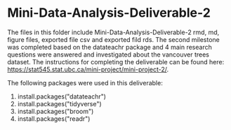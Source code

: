 # Mini-Data-Analysis-Deliverable-2

The files in this folder include Mini-Data-Analysis-Deliverable-2 rmd, md, figure files, exported file csv and exported fild rds. The second milestone was completed based on the datateachr package and 4 main research questions were answered and investigated about the vancouver trees dataset. The instructions for completing the deliverable can be found here: https://stat545.stat.ubc.ca/mini-project/mini-project-2/.

The following packages were used in this deliverable:
1. install.packages("datateachr")
2. install.packages("tidyverse")
3. install.packages("broom")
4. install.packages("readr")
